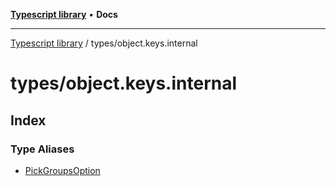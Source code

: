 [**Typescript library**](../../index.md) • **Docs**

***

[Typescript library](../../modules.md) / types/object.keys.internal

# types/object.keys.internal

## Index

### Type Aliases

- [PickGroupsOption](type-aliases/PickGroupsOption.md)
